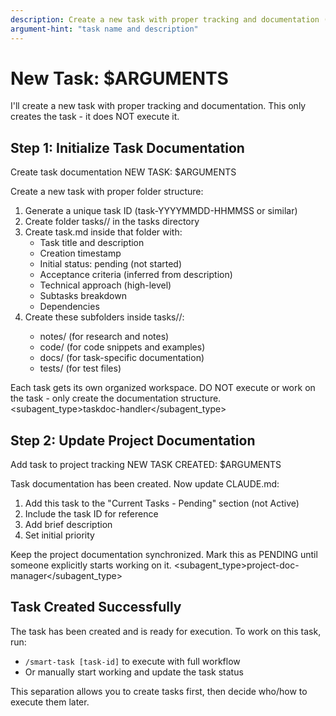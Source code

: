 ```yaml
---
description: Create a new task with proper tracking and documentation (does not execute the task)
argument-hint: "task name and description"
---
```


# New Task: $ARGUMENTS

I'll create a new task with proper tracking and documentation. This only creates the task - it does NOT execute it.

## Step 1: Initialize Task Documentation

<Task>
  <description>Create task documentation</description>
  <prompt>
NEW TASK: $ARGUMENTS

Create a new task with proper folder structure:
1. Generate a unique task ID (task-YYYYMMDD-HHMMSS or similar)
2. Create folder tasks/<id>/ in the tasks directory
3. Create task.md inside that folder with:
   - Task title and description
   - Creation timestamp
   - Initial status: pending (not started)
   - Acceptance criteria (inferred from description)
   - Technical approach (high-level)
   - Subtasks breakdown
   - Dependencies
4. Create these subfolders inside tasks/<id>/:
   - notes/ (for research and notes)
   - code/ (for code snippets and examples)
   - docs/ (for task-specific documentation)
   - tests/ (for test files)

Each task gets its own organized workspace. DO NOT execute or work on the task - only create the documentation structure.
  </prompt>
  <subagent_type>taskdoc-handler</subagent_type>
</Task>

## Step 2: Update Project Documentation

<Task>
  <description>Add task to project tracking</description>
  <prompt>
NEW TASK CREATED: $ARGUMENTS

Task documentation has been created. Now update CLAUDE.md:
1. Add this task to the "Current Tasks - Pending" section (not Active)
2. Include the task ID for reference
3. Add brief description
4. Set initial priority

Keep the project documentation synchronized. Mark this as PENDING until someone explicitly starts working on it.
  </prompt>
  <subagent_type>project-doc-manager</subagent_type>
</Task>

## Task Created Successfully

The task has been created and is ready for execution. To work on this task, run:
- `/smart-task [task-id]` to execute with full workflow
- Or manually start working and update the task status

This separation allows you to create tasks first, then decide who/how to execute them later.